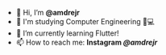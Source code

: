 - 👋 Hi, I’m **@amdrejr**
- 👀 I'm studying Computer Engineering 🔧💻
- 🌱 I’m currently learning Flutter!
- 📫 How to reach me: **Instagram _@amdrejr_**

<!---
amdrejr/amdrejr is a ✨ special ✨ repository because its `README.md` (this file) appears on your GitHub profile.
You can click the Preview link to take a look at your changes.
--->

